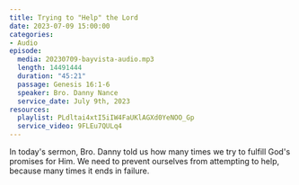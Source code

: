 ```yaml
---
title: Trying to "Help" the Lord
date: 2023-07-09 15:00:00
categories:
- Audio
episode:
  media: 20230709-bayvista-audio.mp3
  length: 14491444
  duration: "45:21"
  passage: Genesis 16:1-6
  speaker: Bro. Danny Nance
  service_date: July 9th, 2023
resources:
  playlist: PLdltai4xtI5iIW4FaUKlAGXd0YeNOO_Gp
  service_video: 9FLEu7QULq4
---
```

In today's sermon, Bro. Danny told us how many times we try to fulfill God's promises for Him. We need to prevent ourselves from attempting to help, because many times it ends in failure.
